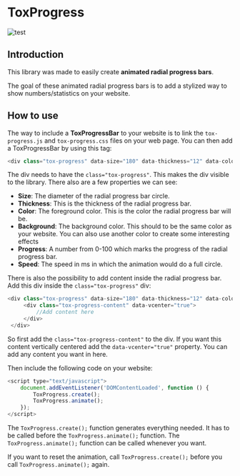 # ToxProgress
![test](https://thumbs.gfycat.com/LimpAmpleCuckoo-size_restricted.gif)
## Introduction

This library was made to easily create **animated radial progress bars**.

The goal of these animated radial progress bars is to add a stylized way to show numbers/statistics on your website.

## How to use

The way to include a **ToxProgressBar** to your website is to link the `tox-progress.js` and `tox-progress.css` files on your web page. You can then add a ToxProgressBar by using this tag:

``` javascript
<div class="tox-progress" data-size="180" data-thickness="12" data-color="#229922" data-background="#ffffff" data-progress="25" data-speed="500"></div>
```

The div needs to have the `class="tox-progress"`. This makes the div visible to the library. There also are a few properties we can see:
- **Size**: The diameter of the radial progress bar circle.
- **Thickness**: This is the thickness of the radial progress bar.
- **Color**: The foreground color. This is the color the radial progress bar will be.
- **Background**: The background color. This should to be the same color as your website. You can also use another color to create some interesting effects
- **Progress**: A number from 0-100 which marks the progress of the radial progress bar.
- **Speed**: The speed in ms in which the animation would do a full circle.

There is also the possibility to add content inside the radial progress bar. Add this div inside the `class="tox-progress"` div:

``` javascript
<div class="tox-progress" data-size="180" data-thickness="12" data-color="#229922" data-background="#ffffff" data-progress="25" data-speed="500">
     <div class="tox-progress-content" data-vcenter="true">
         //Add content here
     </div>
 </div>
 ```

So first add the `class="tox-progress-content"` to the div. If you want this content vertically centered add the `data-vcenter="true"` property. You can add any content you want in here.

Then include the following code on your website:

``` javascript
<script type="text/javascript">
    document.addEventListener('DOMContentLoaded', function () {
        ToxProgress.create();
        ToxProgress.animate();
    });
</script>
```

The `ToxProgress.create();` function generates everything needed. It has to be called before the `ToxProgress.animate();` function. The `ToxProgress.animate();` function can be called whenever you want.

If you want to reset the animation, call `ToxProgress.create();` before you call `ToxProgress.animate();` again.